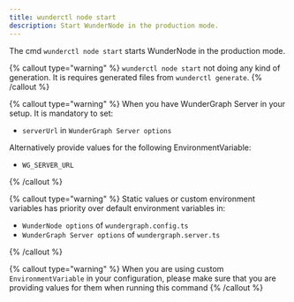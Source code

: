 ```yaml
---
title: wunderctl node start
description: Start WunderNode in the production mode.
---
```


The cmd `wunderctl node start` starts WunderNode in the production mode.

{% callout type="warning" %}
`wunderctl node start` not doing any kind of generation.
It is requires generated files from `wunderctl generate`.
{% /callout %}

{% callout type="warning" %}
When you have WunderGraph Server in your setup.
It is mandatory to set:

- `serverUrl` in `WunderGraph Server options`

Alternatively provide values for the following EnvironmentVariable:

- `WG_SERVER_URL`

{% /callout %}

{% callout type="warning" %}
Static values or custom environment variables has priority over default environment variables in:

- `WunderNode options` of `wundergraph.config.ts`
- `WunderGraph Server options` of `wundergraph.server.ts`

{% /callout %}

{% callout type="warning" %}
When you are using custom `EnvironmentVariable` in your configuration,
please make sure that you are providing values for them when running this command
{% /callout %}
